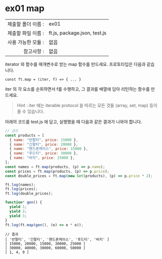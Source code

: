 # ex01 map

|                      |                    |
| --------------------:| ------------------ |
|   제출할 폴더 이름 :   |  ex01             |
|   제출할 파일 이름 :   |  ft.js, package.json, test.js    |
|   사용 가능한 모듈 :	 |  없음             |
|   참고사항 :			|  없음             |

iterator 와 함수를 매개변수로 받는 map 함수를 만드세요. 프로토타입은 다음과 같습니다.

```
const ft.map = (iter, f) => { ... }
```

iter 의 각 요소를 순회하면서 f를 수행하고, 그 결과를 배열에 담아 리턴하는 함수를 만드세요.

> Hint : iter 에는 iterable protocol 을 따르는 모든 것들 (array, set, map) 등이 올 수 있습니다.

아래의 코드를 test.js 에 담고, 실행했을 때 다음과 같은 결과가 나와야 합니다.

```javascript
// 코드
const products = [
  { name: "반팔티", price: 15000 },
  { name: "긴팔티", price: 20000 },
  { name: "핸드폰케이스", price: 15000 },
  { name: "후드티", price: 30000 },
  { name: "바지", price: 25000 },
];
const names = ft.map(products, (p) => p.name);
const prices = ft.map(products, (p) => p.price);
const double_prices = ft.map(new Set(products), (p) => p.price * 2);

ft.log(names);
ft.log(prices);
ft.log(double_prices);

function* gen() {
  yield 1;
  yield 2;
  yield 3;
}
ft.log(ft.map(gen(), (e) => e * e));
```

```
// 결과
[ '반팔티', '긴팔티', '핸드폰케이스', '후드티', '바지' ]
[ 15000, 20000, 15000, 30000, 25000 ]
[ 30000, 40000, 30000, 60000, 50000 ]
[ 1, 4, 9 ]
```